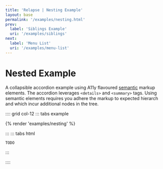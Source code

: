 ```yaml
---
title: 'Relapse | Nesting Example'
layout: base
permalink: '/examples/nesting.html'
prev:
  label: 'Siblings Example'
  uri: '/examples/siblings'
next:
  label: 'Menu List'
  uri: '/examples/menu-list'
---
```


# Nested Example

A collapsible accordion example using A11y flavoured [semantic](https://en.wikipedia.org/wiki/Semantic_HTML) markup elements. The accordion leverages `<details>` and `<summary>` tags. Using semantic elements requires you adhere the markup to expected hierarch and which incur additional nodes in the tree.

:::: grid col-12
::: tabs example

{% render 'examples/nesting' %}

:::
::: tabs html

```html
TODO
```

:::

::::
